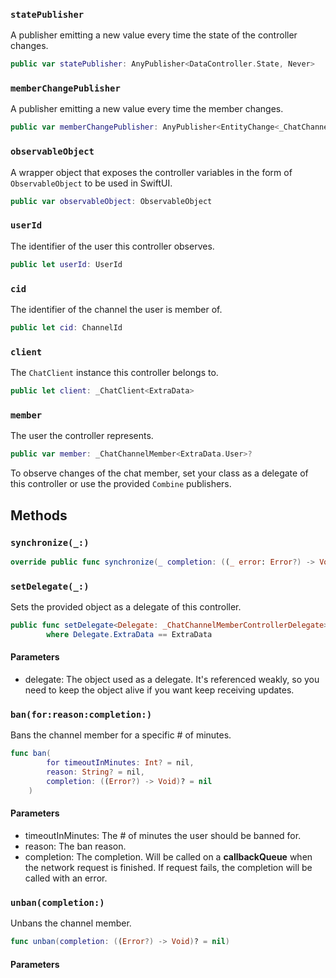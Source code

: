 
### `statePublisher`

A publisher emitting a new value every time the state of the controller changes.

``` swift
public var statePublisher: AnyPublisher<DataController.State, Never> 
```

### `memberChangePublisher`

A publisher emitting a new value every time the member changes.

``` swift
public var memberChangePublisher: AnyPublisher<EntityChange<_ChatChannelMember<ExtraData.User>>, Never> 
```

### `observableObject`

A wrapper object that exposes the controller variables in the form of `ObservableObject` to be used in SwiftUI.

``` swift
public var observableObject: ObservableObject 
```

### `userId`

The identifier of the user this controller observes.

``` swift
public let userId: UserId
```

### `cid`

The identifier of the channel the user is member of.

``` swift
public let cid: ChannelId
```

### `client`

The `ChatClient` instance this controller belongs to.

``` swift
public let client: _ChatClient<ExtraData>
```

### `member`

The user the controller represents.

``` swift
public var member: _ChatChannelMember<ExtraData.User>? 
```

To observe changes of the chat member, set your class as a delegate of this controller or use the provided
`Combine` publishers.

## Methods

### `synchronize(_:)`

``` swift
override public func synchronize(_ completion: ((_ error: Error?) -> Void)? = nil) 
```

### `setDelegate(_:)`

Sets the provided object as a delegate of this controller.

``` swift
public func setDelegate<Delegate: _ChatChannelMemberControllerDelegate>(_ delegate: Delegate)
        where Delegate.ExtraData == ExtraData 
```

> 

#### Parameters

  - delegate: The object used as a delegate. It's referenced weakly, so you need to keep the object alive if you want keep receiving updates.

### `ban(for:reason:completion:)`

Bans the channel member for a specific \# of minutes.

``` swift
func ban(
        for timeoutInMinutes: Int? = nil,
        reason: String? = nil,
        completion: ((Error?) -> Void)? = nil
    ) 
```

#### Parameters

  - timeoutInMinutes: The \# of minutes the user should be banned for.
  - reason: The ban reason.
  - completion: The completion. Will be called on a **callbackQueue** when the network request is finished. If request fails, the completion will be called with an error.

### `unban(completion:)`

Unbans the channel member.

``` swift
func unban(completion: ((Error?) -> Void)? = nil) 
```

#### Parameters


